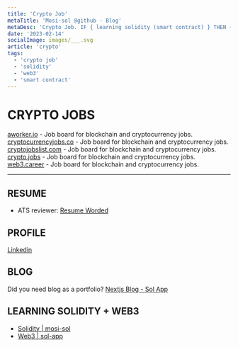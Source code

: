 ```yaml
---
title: 'Crypto Job'
metaTitle: 'Mosi-sol @github - Blog'
metaDesc: 'Crypto Job. IF { learning solidity (smart contract) } THEN { freedom on job & life };'
date: '2023-02-14'
socialImage: images/___.svg
article: 'crypto'
tags:
  - 'crypto job'
  - 'solidity'
  - 'web3'
  - 'smart contract'
---
```


# CRYPTO JOBS
[aworker.io](https://aworker.io/) - Job board for blockchain and cryptocurrency jobs. \
[cryptocurrencyjobs.co](https://cryptocurrencyjobs.co/) - Job board for blockchain and cryptocurrency jobs. \
[cryptojobslist.com](https://cryptojobslist.com/) - Job board for blockchain and cryptocurrency jobs. \
[crypto.jobs](https://crypto.jobs/) - Job board for blockchain and cryptocurrency jobs. \
[web3.career](https://web3.career/) - Job board for blockchain and cryptocurrency jobs.

---

## RESUME 
- ATS reviewer: [Resume Worded](https://resumeworded.com/) 

## PROFILE
[Linkedin](https://www.linkedin.com/) 

## BLOG 
Did you need blog as a portfolio? [Nextjs Blog - Sol App](https://github.com/sol-app/blog#use-this-blog-for-your-project) 

## LEARNING SOLIDITY + WEB3
- [Solidity | mosi-sol](https://github.com/mosi-sol) 
- [Web3 | sol-app](https://github.com/sol-app) 
